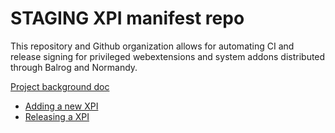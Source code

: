 # STAGING XPI manifest repo

This repository and Github organization allows for automating CI and release signing for privileged webextensions and system addons distributed through Balrog and Normandy.

[Project background doc](https://docs.google.com/document/d/1OhOg1hqw8V-8M7xae3UnZK3pIEMQxJPTZundDxCe-v8)

  - [Adding a new XPI](docs/adding-a-new-xpi.md)
  - [Releasing a XPI](docs/releasing-a-xpi.md)
